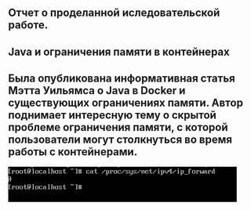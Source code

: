 Отчет о проделанной иследовательской работе.
---
Java и ограничения памяти в контейнерах
---
Была опубликована информативная статья Мэтта Уильямса о Java в Docker и существующих ограничениях памяти. Автор поднимает интересную тему о скрытой проблеме ограничения памяти, с которой пользователи могут столкнуться во время работы с контейнерами.
---
![Image alt](https://github.com/Deadra/Deadra.github.io/blob/master/Scr/2017-03-21_20-44-03.png)
